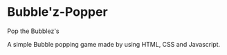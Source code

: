 # Bubble'z-Popper

Pop the Bubblez's

A simple Bubble popping game made by using HTML, CSS and Javascript.
